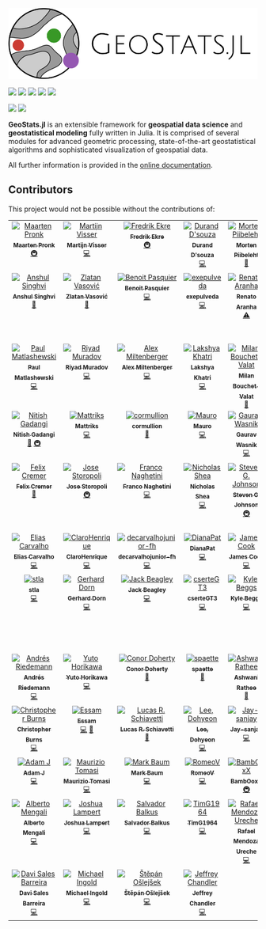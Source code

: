 ![GeoStats.jl](https://raw.githubusercontent.com/JuliaEarth/GeoStats.jl/master/docs/src/assets/logo-text.svg)

[![](https://img.shields.io/github/actions/workflow/status/JuliaEarth/GeoStats.jl/CI.yml?branch=master&style=flat-square)](https://github.com/JuliaEarth/GeoStats.jl/actions)
[![](https://img.shields.io/badge/chat-on%20zulip-9cf?style=flat-square)](https://julialang.zulipchat.com/#narrow/stream/276201-geostats.2Ejl)
[![](https://img.shields.io/badge/docs-stable-blue?style=flat-square)](https://JuliaEarth.github.io/GeoStatsDocs/stable)
[![](https://img.shields.io/badge/docs-latest-blue?style=flat-square)](https://JuliaEarth.github.io/GeoStatsDocs/dev)
[![](https://img.shields.io/badge/license-MIT-blue?style=flat-square)](https://github.com/JuliaEarth/GeoStats.jl/blob/master/LICENSE)

[![](https://img.shields.io/badge/JOSS-10.21105%2Fjoss.00692-brightgreen?style=flat-square)](https://doi.org/10.21105/joss.00692)
[![](https://img.shields.io/badge/DOI-10.5281%2Fzenodo.3875233-blue?style=flat-square)](https://zenodo.org/badge/latestdoi/33827844)

**GeoStats.jl** is an extensible framework for **geospatial data science** and
**geostatistical modeling** fully written in Julia. It is comprised of several
modules for advanced geometric processing, state-of-the-art geostatistical
algorithms and sophisticated visualization of geospatial data.

All further information is provided in the
[online documentation](https://JuliaEarth.github.io/GeoStatsDocs/stable).

## Contributors

This project would not be possible without the contributions of:

<!-- ALL-CONTRIBUTORS-LIST:START - Do not remove or modify this section -->
<!-- prettier-ignore-start -->
<!-- markdownlint-disable -->
<table>
  <tbody>
    <tr>
      <td align="center" valign="top" width="14.28%"><a href="https://www.evetion.nl"><img src="https://avatars0.githubusercontent.com/u/8655030?v=4?s=100" width="100px;" alt="Maarten Pronk"/><br /><sub><b>Maarten Pronk</b></sub></a><br /><a href="#infra-evetion" title="Infrastructure (Hosting, Build-Tools, etc)">🚇</a></td>
      <td align="center" valign="top" width="14.28%"><a href="https://github.com/visr"><img src="https://avatars1.githubusercontent.com/u/4471859?v=4?s=100" width="100px;" alt="Martijn Visser"/><br /><sub><b>Martijn Visser</b></sub></a><br /><a href="https://github.com/JuliaEarth/GeoStats.jl/commits?author=visr" title="Code">💻</a></td>
      <td align="center" valign="top" width="14.28%"><a href="https://github.com/fredrikekre"><img src="https://avatars2.githubusercontent.com/u/11698744?v=4?s=100" width="100px;" alt="Fredrik Ekre"/><br /><sub><b>Fredrik Ekre</b></sub></a><br /><a href="#infra-fredrikekre" title="Infrastructure (Hosting, Build-Tools, etc)">🚇</a></td>
      <td align="center" valign="top" width="14.28%"><a href="http://dldx.org"><img src="https://avatars2.githubusercontent.com/u/107700?v=4?s=100" width="100px;" alt="Durand D'souza"/><br /><sub><b>Durand D'souza</b></sub></a><br /><a href="https://github.com/JuliaEarth/GeoStats.jl/commits?author=dldx" title="Code">💻</a></td>
      <td align="center" valign="top" width="14.28%"><a href="https://github.com/mortenpi"><img src="https://avatars1.githubusercontent.com/u/147757?v=4?s=100" width="100px;" alt="Morten Piibeleht"/><br /><sub><b>Morten Piibeleht</b></sub></a><br /><a href="https://github.com/JuliaEarth/GeoStats.jl/commits?author=mortenpi" title="Documentation">📖</a></td>
      <td align="center" valign="top" width="14.28%"><a href="https://github.com/tkelman"><img src="https://avatars0.githubusercontent.com/u/5934628?v=4?s=100" width="100px;" alt="Tony Kelman"/><br /><sub><b>Tony Kelman</b></sub></a><br /><a href="#infra-tkelman" title="Infrastructure (Hosting, Build-Tools, etc)">🚇</a></td>
      <td align="center" valign="top" width="14.28%"><a href="https://www.linkedin.com/in/madnansiddique/"><img src="https://avatars0.githubusercontent.com/u/8629089?v=4?s=100" width="100px;" alt="M. A. Siddique"/><br /><sub><b>M. A. Siddique</b></sub></a><br /><a href="#question-masiddique" title="Answering Questions">💬</a></td>
    </tr>
    <tr>
      <td align="center" valign="top" width="14.28%"><a href="https://github.com/asinghvi17"><img src="https://avatars1.githubusercontent.com/u/32143268?v=4?s=100" width="100px;" alt="Anshul Singhvi"/><br /><sub><b>Anshul Singhvi</b></sub></a><br /><a href="https://github.com/JuliaEarth/GeoStats.jl/commits?author=asinghvi17" title="Documentation">📖</a></td>
      <td align="center" valign="top" width="14.28%"><a href="https://zdroid.github.io"><img src="https://avatars2.githubusercontent.com/u/2725611?v=4?s=100" width="100px;" alt="Zlatan Vasović"/><br /><sub><b>Zlatan Vasović</b></sub></a><br /><a href="https://github.com/JuliaEarth/GeoStats.jl/commits?author=zdroid" title="Documentation">📖</a></td>
      <td align="center" valign="top" width="14.28%"><a href="https://www.bpasquier.com/"><img src="https://avatars2.githubusercontent.com/u/4486578?v=4?s=100" width="100px;" alt="Benoit Pasquier"/><br /><sub><b>Benoit Pasquier</b></sub></a><br /><a href="https://github.com/JuliaEarth/GeoStats.jl/commits?author=briochemc" title="Code">💻</a></td>
      <td align="center" valign="top" width="14.28%"><a href="https://github.com/exepulveda"><img src="https://avatars2.githubusercontent.com/u/5109252?v=4?s=100" width="100px;" alt="exepulveda"/><br /><sub><b>exepulveda</b></sub></a><br /><a href="https://github.com/JuliaEarth/GeoStats.jl/commits?author=exepulveda" title="Code">💻</a></td>
      <td align="center" valign="top" width="14.28%"><a href="https://github.com/errearanhas"><img src="https://avatars1.githubusercontent.com/u/12888985?v=4?s=100" width="100px;" alt="Renato Aranha"/><br /><sub><b>Renato Aranha</b></sub></a><br /><a href="https://github.com/JuliaEarth/GeoStats.jl/commits?author=errearanhas" title="Tests">⚠️</a></td>
      <td align="center" valign="top" width="14.28%"><a href="http://pkofod.com/"><img src="https://avatars0.githubusercontent.com/u/8431156?v=4?s=100" width="100px;" alt="Patrick Kofod Mogensen"/><br /><sub><b>Patrick Kofod Mogensen</b></sub></a><br /><a href="https://github.com/JuliaEarth/GeoStats.jl/commits?author=pkofod" title="Code">💻</a></td>
      <td align="center" valign="top" width="14.28%"><a href="http://xuk.ai"><img src="https://avatars1.githubusercontent.com/u/5985769?v=4?s=100" width="100px;" alt="Kai Xu"/><br /><sub><b>Kai Xu</b></sub></a><br /><a href="https://github.com/JuliaEarth/GeoStats.jl/commits?author=xukai92" title="Code">💻</a></td>
    </tr>
    <tr>
      <td align="center" valign="top" width="14.28%"><a href="https://github.com/PaulMatlashewski"><img src="https://avatars1.githubusercontent.com/u/13931255?v=4?s=100" width="100px;" alt="Paul Matlashewski"/><br /><sub><b>Paul Matlashewski</b></sub></a><br /><a href="https://github.com/JuliaEarth/GeoStats.jl/commits?author=PaulMatlashewski" title="Code">💻</a></td>
      <td align="center" valign="top" width="14.28%"><a href="https://github.com/riyadm"><img src="https://avatars1.githubusercontent.com/u/38479955?v=4?s=100" width="100px;" alt="Riyad Muradov"/><br /><sub><b>Riyad Muradov</b></sub></a><br /><a href="https://github.com/JuliaEarth/GeoStats.jl/commits?author=riyadm" title="Code">💻</a></td>
      <td align="center" valign="top" width="14.28%"><a href="https://github.com/ammilten"><img src="https://avatars0.githubusercontent.com/u/29921747?v=4?s=100" width="100px;" alt="Alex Miltenberger"/><br /><sub><b>Alex Miltenberger</b></sub></a><br /><a href="https://github.com/JuliaEarth/GeoStats.jl/commits?author=ammilten" title="Code">💻</a></td>
      <td align="center" valign="top" width="14.28%"><a href="https://www.linkedin.com/in/LakshyaKhatri"><img src="https://avatars1.githubusercontent.com/u/28972442?v=4?s=100" width="100px;" alt="Lakshya Khatri"/><br /><sub><b>Lakshya Khatri</b></sub></a><br /><a href="https://github.com/JuliaEarth/GeoStats.jl/commits?author=LakshyaKhatri" title="Code">💻</a></td>
      <td align="center" valign="top" width="14.28%"><a href="http://bouchet-valat.site.ined.fr"><img src="https://avatars3.githubusercontent.com/u/1120448?v=4?s=100" width="100px;" alt="Milan Bouchet-Valat"/><br /><sub><b>Milan Bouchet-Valat</b></sub></a><br /><a href="https://github.com/JuliaEarth/GeoStats.jl/commits?author=nalimilan" title="Documentation">📖</a></td>
      <td align="center" valign="top" width="14.28%"><a href="http://www.linkedin.com/in/rmcaixeta"><img src="https://avatars3.githubusercontent.com/u/8386288?v=4?s=100" width="100px;" alt="Rafael Caixeta"/><br /><sub><b>Rafael Caixeta</b></sub></a><br /><a href="https://github.com/JuliaEarth/GeoStats.jl/commits?author=rmcaixeta" title="Code">💻</a></td>
      <td align="center" valign="top" width="14.28%"><a href="https://github.com/ElOceanografo"><img src="https://avatars3.githubusercontent.com/u/1072448?v=4?s=100" width="100px;" alt="Sam"/><br /><sub><b>Sam</b></sub></a><br /><a href="#infra-ElOceanografo" title="Infrastructure (Hosting, Build-Tools, etc)">🚇</a></td>
    </tr>
    <tr>
      <td align="center" valign="top" width="14.28%"><a href="http://nitishgadangi.github.io"><img src="https://avatars0.githubusercontent.com/u/29014716?v=4?s=100" width="100px;" alt="Nitish Gadangi"/><br /><sub><b>Nitish Gadangi</b></sub></a><br /><a href="https://github.com/JuliaEarth/GeoStats.jl/commits?author=NitishGadangi" title="Documentation">📖</a> <a href="#infra-NitishGadangi" title="Infrastructure (Hosting, Build-Tools, etc)">🚇</a></td>
      <td align="center" valign="top" width="14.28%"><a href="https://github.com/Mattriks"><img src="https://avatars0.githubusercontent.com/u/18226881?v=4?s=100" width="100px;" alt="Mattriks"/><br /><sub><b>Mattriks</b></sub></a><br /><a href="https://github.com/JuliaEarth/GeoStats.jl/commits?author=Mattriks" title="Code">💻</a></td>
      <td align="center" valign="top" width="14.28%"><a href="https://cormullion.github.io"><img src="https://avatars1.githubusercontent.com/u/52289?v=4?s=100" width="100px;" alt="cormullion"/><br /><sub><b>cormullion</b></sub></a><br /><a href="https://github.com/JuliaEarth/GeoStats.jl/commits?author=cormullion" title="Documentation">📖</a></td>
      <td align="center" valign="top" width="14.28%"><a href="http://maurow.bitbucket.io/"><img src="https://avatars1.githubusercontent.com/u/4098145?v=4?s=100" width="100px;" alt="Mauro"/><br /><sub><b>Mauro</b></sub></a><br /><a href="https://github.com/JuliaEarth/GeoStats.jl/commits?author=mauro3" title="Code">💻</a></td>
      <td align="center" valign="top" width="14.28%"><a href="https://github.com/cyborg1995"><img src="https://avatars.githubusercontent.com/u/55525317?v=4?s=100" width="100px;" alt="Gaurav Wasnik"/><br /><sub><b>Gaurav Wasnik</b></sub></a><br /><a href="https://github.com/JuliaEarth/GeoStats.jl/commits?author=cyborg1995" title="Code">💻</a></td>
      <td align="center" valign="top" width="14.28%"><a href="https://github.com/atreyamaj"><img src="https://avatars.githubusercontent.com/u/14348863?v=4?s=100" width="100px;" alt="Atreya Majumdar"/><br /><sub><b>Atreya Majumdar</b></sub></a><br /><a href="https://github.com/JuliaEarth/GeoStats.jl/commits?author=atreyamaj" title="Documentation">📖</a></td>
      <td align="center" valign="top" width="14.28%"><a href="https://github.com/hameye"><img src="https://avatars.githubusercontent.com/u/57682091?v=4?s=100" width="100px;" alt="Hadrien Meyer"/><br /><sub><b>Hadrien Meyer</b></sub></a><br /><a href="https://github.com/JuliaEarth/GeoStats.jl/commits?author=hameye" title="Code">💻</a></td>
    </tr>
    <tr>
      <td align="center" valign="top" width="14.28%"><a href="https://github.com/felixcremer"><img src="https://avatars.githubusercontent.com/u/17124431?v=4?s=100" width="100px;" alt="Felix Cremer"/><br /><sub><b>Felix Cremer</b></sub></a><br /><a href="https://github.com/JuliaEarth/GeoStats.jl/commits?author=felixcremer" title="Documentation">📖</a></td>
      <td align="center" valign="top" width="14.28%"><a href="http://storopoli.io"><img src="https://avatars.githubusercontent.com/u/43353831?v=4?s=100" width="100px;" alt="Jose Storopoli"/><br /><sub><b>Jose Storopoli</b></sub></a><br /><a href="#infra-storopoli" title="Infrastructure (Hosting, Build-Tools, etc)">🚇</a></td>
      <td align="center" valign="top" width="14.28%"><a href="https://github.com/fnaghetini"><img src="https://avatars.githubusercontent.com/u/63740520?v=4?s=100" width="100px;" alt="Franco Naghetini"/><br /><sub><b>Franco Naghetini</b></sub></a><br /><a href="https://github.com/JuliaEarth/GeoStats.jl/commits?author=fnaghetini" title="Code">💻</a></td>
      <td align="center" valign="top" width="14.28%"><a href="https://www.nicholasshea.com/"><img src="https://avatars.githubusercontent.com/u/25097799?v=4?s=100" width="100px;" alt="Nicholas Shea"/><br /><sub><b>Nicholas Shea</b></sub></a><br /><a href="https://github.com/JuliaEarth/GeoStats.jl/commits?author=nshea3" title="Code">💻</a></td>
      <td align="center" valign="top" width="14.28%"><a href="http://math.mit.edu/~stevenj"><img src="https://avatars.githubusercontent.com/u/2913679?v=4?s=100" width="100px;" alt="Steven G. Johnson"/><br /><sub><b>Steven G. Johnson</b></sub></a><br /><a href="#infra-stevengj" title="Infrastructure (Hosting, Build-Tools, etc)">🚇</a></td>
      <td align="center" valign="top" width="14.28%"><a href="https://github.com/mrr00b00t"><img src="https://avatars.githubusercontent.com/u/32930332?v=4?s=100" width="100px;" alt="José A. S. Silva"/><br /><sub><b>José A. S. Silva</b></sub></a><br /><a href="https://github.com/JuliaEarth/GeoStats.jl/commits?author=mrr00b00t" title="Code">💻</a></td>
      <td align="center" valign="top" width="14.28%"><a href="https://github.com/marlonsmathias"><img src="https://avatars.githubusercontent.com/u/81258808?v=4?s=100" width="100px;" alt="Marlon Sproesser Mathias"/><br /><sub><b>Marlon Sproesser Mathias</b></sub></a><br /><a href="https://github.com/JuliaEarth/GeoStats.jl/commits?author=marlonsmathias" title="Code">💻</a></td>
    </tr>
    <tr>
      <td align="center" valign="top" width="14.28%"><a href="https://github.com/eliascarv"><img src="https://avatars.githubusercontent.com/u/73039601?v=4?s=100" width="100px;" alt="Elias Carvalho"/><br /><sub><b>Elias Carvalho</b></sub></a><br /><a href="https://github.com/JuliaEarth/GeoStats.jl/commits?author=eliascarv" title="Code">💻</a></td>
      <td align="center" valign="top" width="14.28%"><a href="https://github.com/ClaroHenrique"><img src="https://avatars.githubusercontent.com/u/38709777?v=4?s=100" width="100px;" alt="ClaroHenrique"/><br /><sub><b>ClaroHenrique</b></sub></a><br /><a href="https://github.com/JuliaEarth/GeoStats.jl/commits?author=ClaroHenrique" title="Code">💻</a></td>
      <td align="center" valign="top" width="14.28%"><a href="https://github.com/decarvalhojunior-fh"><img src="https://avatars.githubusercontent.com/u/102302676?v=4?s=100" width="100px;" alt="decarvalhojunior-fh"/><br /><sub><b>decarvalhojunior-fh</b></sub></a><br /><a href="https://github.com/JuliaEarth/GeoStats.jl/commits?author=decarvalhojunior-fh" title="Code">💻</a></td>
      <td align="center" valign="top" width="14.28%"><a href="https://github.com/DianaPat"><img src="https://avatars.githubusercontent.com/u/105749646?v=4?s=100" width="100px;" alt="DianaPat"/><br /><sub><b>DianaPat</b></sub></a><br /><a href="https://github.com/JuliaEarth/GeoStats.jl/commits?author=DianaPat" title="Code">💻</a></td>
      <td align="center" valign="top" width="14.28%"><a href="https://github.com/jwscook"><img src="https://avatars.githubusercontent.com/u/15519866?v=4?s=100" width="100px;" alt="James Cook"/><br /><sub><b>James Cook</b></sub></a><br /><a href="https://github.com/JuliaEarth/GeoStats.jl/commits?author=jwscook" title="Code">💻</a></td>
      <td align="center" valign="top" width="14.28%"><a href="https://github.com/vickydeka"><img src="https://avatars.githubusercontent.com/u/48693415?v=4?s=100" width="100px;" alt="vickydeka"/><br /><sub><b>vickydeka</b></sub></a><br /><a href="https://github.com/JuliaEarth/GeoStats.jl/commits?author=vickydeka" title="Code">💻</a></td>
      <td align="center" valign="top" width="14.28%"><a href="https://github.com/lihua-cat"><img src="https://avatars.githubusercontent.com/u/42488653?v=4?s=100" width="100px;" alt="刘昊"/><br /><sub><b>刘昊</b></sub></a><br /><a href="https://github.com/JuliaEarth/GeoStats.jl/commits?author=lihua-cat" title="Code">💻</a></td>
    </tr>
    <tr>
      <td align="center" valign="top" width="14.28%"><a href="https://github.com/stla"><img src="https://avatars.githubusercontent.com/u/4466543?v=4?s=100" width="100px;" alt="stla"/><br /><sub><b>stla</b></sub></a><br /><a href="https://github.com/JuliaEarth/GeoStats.jl/commits?author=stla" title="Code">💻</a></td>
      <td align="center" valign="top" width="14.28%"><a href="https://github.com/dorn-gerhard"><img src="https://avatars.githubusercontent.com/u/67096719?v=4?s=100" width="100px;" alt="Gerhard Dorn"/><br /><sub><b>Gerhard Dorn</b></sub></a><br /><a href="https://github.com/JuliaEarth/GeoStats.jl/commits?author=dorn-gerhard" title="Code">💻</a></td>
      <td align="center" valign="top" width="14.28%"><a href="https://github.com/jackbeagley"><img src="https://avatars.githubusercontent.com/u/15933842?v=4?s=100" width="100px;" alt="Jack Beagley"/><br /><sub><b>Jack Beagley</b></sub></a><br /><a href="https://github.com/JuliaEarth/GeoStats.jl/commits?author=jackbeagley" title="Code">💻</a></td>
      <td align="center" valign="top" width="14.28%"><a href="https://github.com/cserteGT3"><img src="https://avatars.githubusercontent.com/u/26418354?v=4?s=100" width="100px;" alt="cserteGT3"/><br /><sub><b>cserteGT3</b></sub></a><br /><a href="https://github.com/JuliaEarth/GeoStats.jl/commits?author=cserteGT3" title="Code">💻</a></td>
      <td align="center" valign="top" width="14.28%"><a href="http://kylebeggs.com"><img src="https://avatars.githubusercontent.com/u/24981811?v=4?s=100" width="100px;" alt="Kyle Beggs"/><br /><sub><b>Kyle Beggs</b></sub></a><br /><a href="https://github.com/JuliaEarth/GeoStats.jl/commits?author=kylebeggs" title="Code">💻</a></td>
      <td align="center" valign="top" width="14.28%"><a href="https://erickchacon.gitlab.io/"><img src="https://avatars.githubusercontent.com/u/7862458?v=4?s=100" width="100px;" alt="Dr. Erick A. Chacón Montalván"/><br /><sub><b>Dr. Erick A. Chacón Montalván</b></sub></a><br /><a href="https://github.com/JuliaEarth/GeoStats.jl/commits?author=ErickChacon" title="Code">💻</a></td>
      <td align="center" valign="top" width="14.28%"><a href="https://github.com/mfsch"><img src="https://avatars.githubusercontent.com/u/3769324?v=4?s=100" width="100px;" alt="Manuel Schmid"/><br /><sub><b>Manuel Schmid</b></sub></a><br /><a href="https://github.com/JuliaEarth/GeoStats.jl/commits?author=mfsch" title="Code">💻</a></td>
    </tr>
    <tr>
      <td align="center" valign="top" width="14.28%"><a href="https://github.com/longemen3000"><img src="https://avatars.githubusercontent.com/u/38795484?v=4?s=100" width="100px;" alt="Andrés Riedemann"/><br /><sub><b>Andrés Riedemann</b></sub></a><br /><a href="https://github.com/JuliaEarth/GeoStats.jl/commits?author=longemen3000" title="Code">💻</a></td>
      <td align="center" valign="top" width="14.28%"><a href="https://hyrodium.github.io"><img src="https://avatars.githubusercontent.com/u/7488140?v=4?s=100" width="100px;" alt="Yuto Horikawa"/><br /><sub><b>Yuto Horikawa</b></sub></a><br /><a href="https://github.com/JuliaEarth/GeoStats.jl/commits?author=hyrodium" title="Code">💻</a></td>
      <td align="center" valign="top" width="14.28%"><a href="https://github.com/conordoherty"><img src="https://avatars.githubusercontent.com/u/5650772?v=4?s=100" width="100px;" alt="Conor Doherty"/><br /><sub><b>Conor Doherty</b></sub></a><br /><a href="https://github.com/JuliaEarth/GeoStats.jl/commits?author=conordoherty" title="Documentation">📖</a></td>
      <td align="center" valign="top" width="14.28%"><a href="https://github.com/spaette"><img src="https://avatars.githubusercontent.com/u/111918424?v=4?s=100" width="100px;" alt="spaette"/><br /><sub><b>spaette</b></sub></a><br /><a href="https://github.com/JuliaEarth/GeoStats.jl/commits?author=spaette" title="Documentation">📖</a></td>
      <td align="center" valign="top" width="14.28%"><a href="https://github.com/ashwani-rathee"><img src="https://avatars.githubusercontent.com/u/54855463?v=4?s=100" width="100px;" alt="Ashwani Rathee"/><br /><sub><b>Ashwani Rathee</b></sub></a><br /><a href="https://github.com/JuliaEarth/GeoStats.jl/commits?author=ashwani-rathee" title="Documentation">📖</a></td>
      <td align="center" valign="top" width="14.28%"><a href="http://astroautomata.com"><img src="https://avatars.githubusercontent.com/u/7593028?v=4?s=100" width="100px;" alt="Miles Cranmer"/><br /><sub><b>Miles Cranmer</b></sub></a><br /><a href="https://github.com/JuliaEarth/GeoStats.jl/commits?author=MilesCranmer" title="Code">💻</a></td>
      <td align="center" valign="top" width="14.28%"><a href="https://github.com/DanielVandH"><img src="https://avatars.githubusercontent.com/u/95613936?v=4?s=100" width="100px;" alt="Daniel VandenHeuvel"/><br /><sub><b>Daniel VandenHeuvel</b></sub></a><br /><a href="https://github.com/JuliaEarth/GeoStats.jl/commits?author=DanielVandH" title="Documentation">📖</a></td>
    </tr>
    <tr>
      <td align="center" valign="top" width="14.28%"><a href="https://github.com/chrstphrbrns"><img src="https://avatars.githubusercontent.com/u/19110911?v=4?s=100" width="100px;" alt="Christopher Burns"/><br /><sub><b>Christopher Burns</b></sub></a><br /><a href="https://github.com/JuliaEarth/GeoStats.jl/commits?author=chrstphrbrns" title="Code">💻</a></td>
      <td align="center" valign="top" width="14.28%"><a href="https://www.linkedin.com/in/essamwisam/"><img src="https://avatars.githubusercontent.com/u/49572294?v=4?s=100" width="100px;" alt="Essam"/><br /><sub><b>Essam</b></sub></a><br /><a href="https://github.com/JuliaEarth/GeoStats.jl/commits?author=EssamWisam" title="Code">💻</a> <a href="https://github.com/JuliaEarth/GeoStats.jl/commits?author=EssamWisam" title="Documentation">📖</a></td>
      <td align="center" valign="top" width="14.28%"><a href="https://github.com/luschiro"><img src="https://avatars.githubusercontent.com/u/56177321?v=4?s=100" width="100px;" alt="Lucas R. Schiavetti"/><br /><sub><b>Lucas R. Schiavetti</b></sub></a><br /><a href="https://github.com/JuliaEarth/GeoStats.jl/issues?q=author%3Aluschiro" title="Bug reports">🐛</a></td>
      <td align="center" valign="top" width="14.28%"><a href="https://ehgus.github.io/"><img src="https://avatars.githubusercontent.com/u/18534737?v=4?s=100" width="100px;" alt="Lee, Dohyeon"/><br /><sub><b>Lee, Dohyeon</b></sub></a><br /><a href="https://github.com/JuliaEarth/GeoStats.jl/commits?author=ehgus" title="Code">💻</a></td>
      <td align="center" valign="top" width="14.28%"><a href="https://github.com/Jay-sanjay"><img src="https://avatars.githubusercontent.com/u/134289328?v=4?s=100" width="100px;" alt="Jay-sanjay"/><br /><sub><b>Jay-sanjay</b></sub></a><br /><a href="https://github.com/JuliaEarth/GeoStats.jl/commits?author=Jay-sanjay" title="Code">💻</a></td>
      <td align="center" valign="top" width="14.28%"><a href="https://github.com/remann2"><img src="https://avatars.githubusercontent.com/u/139355838?v=4?s=100" width="100px;" alt="Steve"/><br /><sub><b>Steve</b></sub></a><br /><a href="https://github.com/JuliaEarth/GeoStats.jl/commits?author=remann2" title="Code">💻</a></td>
      <td align="center" valign="top" width="14.28%"><a href="https://github.com/MachSilva"><img src="https://avatars.githubusercontent.com/u/25288575?v=4?s=100" width="100px;" alt="Felipe Silva"/><br /><sub><b>Felipe Silva</b></sub></a><br /><a href="https://github.com/JuliaEarth/GeoStats.jl/commits?author=MachSilva" title="Code">💻</a></td>
    </tr>
    <tr>
      <td align="center" valign="top" width="14.28%"><a href="https://github.com/ajahraus"><img src="https://avatars.githubusercontent.com/u/9949357?v=4?s=100" width="100px;" alt="Adam J"/><br /><sub><b>Adam J</b></sub></a><br /><a href="https://github.com/JuliaEarth/GeoStats.jl/commits?author=ajahraus" title="Code">💻</a></td>
      <td align="center" valign="top" width="14.28%"><a href="http://ziotom78.blogspot.it/"><img src="https://avatars.githubusercontent.com/u/377795?v=4?s=100" width="100px;" alt="Maurizio Tomasi"/><br /><sub><b>Maurizio Tomasi</b></sub></a><br /><a href="https://github.com/JuliaEarth/GeoStats.jl/commits?author=ziotom78" title="Code">💻</a></td>
      <td align="center" valign="top" width="14.28%"><a href="https://github.com/markmbaum"><img src="https://avatars.githubusercontent.com/u/18745581?v=4?s=100" width="100px;" alt="Mark Baum"/><br /><sub><b>Mark Baum</b></sub></a><br /><a href="https://github.com/JuliaEarth/GeoStats.jl/commits?author=markmbaum" title="Code">💻</a></td>
      <td align="center" valign="top" width="14.28%"><a href="http://page.romeov.me"><img src="https://avatars.githubusercontent.com/u/8644490?v=4?s=100" width="100px;" alt="RomeoV"/><br /><sub><b>RomeoV</b></sub></a><br /><a href="https://github.com/JuliaEarth/GeoStats.jl/commits?author=RomeoV" title="Code">💻</a></td>
      <td align="center" valign="top" width="14.28%"><a href="https://github.com/BambOoxX"><img src="https://avatars.githubusercontent.com/u/42067365?v=4?s=100" width="100px;" alt="BambOoxX"/><br /><sub><b>BambOoxX</b></sub></a><br /><a href="#infra-BambOoxX" title="Infrastructure (Hosting, Build-Tools, etc)">🚇</a></td>
      <td align="center" valign="top" width="14.28%"><a href="http://ettersi.github.io"><img src="https://avatars.githubusercontent.com/u/2989007?v=4?s=100" width="100px;" alt="Simon Etter"/><br /><sub><b>Simon Etter</b></sub></a><br /><a href="https://github.com/JuliaEarth/GeoStats.jl/commits?author=ettersi" title="Documentation">📖</a></td>
      <td align="center" valign="top" width="14.28%"><a href="https://www.remivezy.com/"><img src="https://avatars.githubusercontent.com/u/12777793?v=4?s=100" width="100px;" alt="Rémi Vezy"/><br /><sub><b>Rémi Vezy</b></sub></a><br /><a href="https://github.com/JuliaEarth/GeoStats.jl/commits?author=VEZY" title="Code">💻</a></td>
    </tr>
    <tr>
      <td align="center" valign="top" width="14.28%"><a href="https://github.com/disberd"><img src="https://avatars.githubusercontent.com/u/12846528?v=4?s=100" width="100px;" alt="Alberto Mengali"/><br /><sub><b>Alberto Mengali</b></sub></a><br /><a href="https://github.com/JuliaEarth/GeoStats.jl/commits?author=disberd" title="Code">💻</a></td>
      <td align="center" valign="top" width="14.28%"><a href="https://www.math.uni-hamburg.de/en/home/lampert"><img src="https://avatars.githubusercontent.com/u/51029046?v=4?s=100" width="100px;" alt="Joshua Lampert"/><br /><sub><b>Joshua Lampert</b></sub></a><br /><a href="https://github.com/JuliaEarth/GeoStats.jl/commits?author=JoshuaLampert" title="Code">💻</a></td>
      <td align="center" valign="top" width="14.28%"><a href="https://salbalkus.github.io/"><img src="https://avatars.githubusercontent.com/u/45985925?v=4?s=100" width="100px;" alt="Salvador Balkus"/><br /><sub><b>Salvador Balkus</b></sub></a><br /><a href="https://github.com/JuliaEarth/GeoStats.jl/commits?author=salbalkus" title="Code">💻</a></td>
      <td align="center" valign="top" width="14.28%"><a href="https://github.com/TimG1964"><img src="https://avatars.githubusercontent.com/u/157401228?v=4?s=100" width="100px;" alt="TimG1964"/><br /><sub><b>TimG1964</b></sub></a><br /><a href="https://github.com/JuliaEarth/GeoStats.jl/commits?author=TimG1964" title="Code">💻</a></td>
      <td align="center" valign="top" width="14.28%"><a href="https://github.com/romu545"><img src="https://avatars.githubusercontent.com/u/76394912?v=4?s=100" width="100px;" alt="Rafael Mendoza Ureche"/><br /><sub><b>Rafael Mendoza Ureche</b></sub></a><br /><a href="https://github.com/JuliaEarth/GeoStats.jl/commits?author=romu545" title="Code">💻</a></td>
      <td align="center" valign="top" width="14.28%"><a href="https://www.linkedin.com/in/simon-kok-lupemba-434099162/"><img src="https://avatars.githubusercontent.com/u/30597266?v=4?s=100" width="100px;" alt="Simon Kok Lupemba"/><br /><sub><b>Simon Kok Lupemba</b></sub></a><br /><a href="https://github.com/JuliaEarth/GeoStats.jl/commits?author=lupemba" title="Code">💻</a></td>
      <td align="center" valign="top" width="14.28%"><a href="https://github.com/uriele"><img src="https://avatars.githubusercontent.com/u/2747130?v=4?s=100" width="100px;" alt="Marco"/><br /><sub><b>Marco</b></sub></a><br /><a href="https://github.com/JuliaEarth/GeoStats.jl/commits?author=uriele" title="Code">💻</a></td>
    </tr>
    <tr>
      <td align="center" valign="top" width="14.28%"><a href="http://davibarreira.github.io"><img src="https://avatars.githubusercontent.com/u/6407557?v=4?s=100" width="100px;" alt="Davi Sales Barreira"/><br /><sub><b>Davi Sales Barreira</b></sub></a><br /><a href="https://github.com/JuliaEarth/GeoStats.jl/commits?author=davibarreira" title="Code">💻</a></td>
      <td align="center" valign="top" width="14.28%"><a href="https://github.com/mikeingold"><img src="https://avatars.githubusercontent.com/u/4054970?v=4?s=100" width="100px;" alt="Michael Ingold"/><br /><sub><b>Michael Ingold</b></sub></a><br /><a href="https://github.com/JuliaEarth/GeoStats.jl/commits?author=mikeingold" title="Code">💻</a></td>
      <td align="center" valign="top" width="14.28%"><a href="https://github.com/stepanoslejsek"><img src="https://avatars.githubusercontent.com/u/102300007?v=4?s=100" width="100px;" alt="Štěpán Ošlejšek"/><br /><sub><b>Štěpán Ošlejšek</b></sub></a><br /><a href="https://github.com/JuliaEarth/GeoStats.jl/commits?author=stepanoslejsek" title="Code">💻</a></td>
      <td align="center" valign="top" width="14.28%"><a href="https://github.com/souma4"><img src="https://avatars.githubusercontent.com/u/91837445?v=4?s=100" width="100px;" alt="Jeffrey Chandler"/><br /><sub><b>Jeffrey Chandler</b></sub></a><br /><a href="https://github.com/JuliaEarth/GeoStats.jl/commits?author=souma4" title="Code">💻</a></td>
    </tr>
  </tbody>
</table>

<!-- markdownlint-restore -->
<!-- prettier-ignore-end -->

<!-- ALL-CONTRIBUTORS-LIST:END -->

